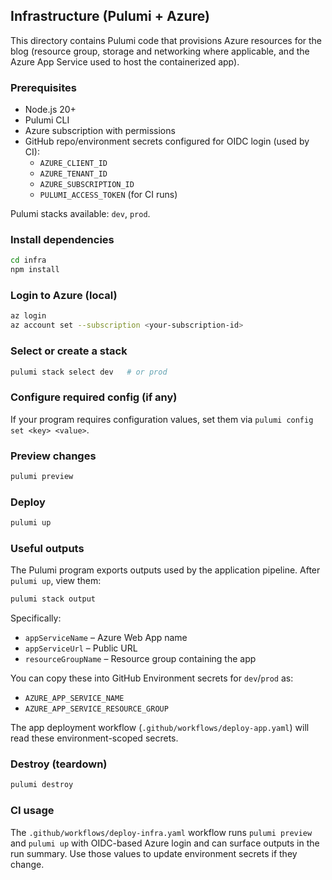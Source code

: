 ## Infrastructure (Pulumi + Azure)

This directory contains Pulumi code that provisions Azure resources for the blog (resource group, storage and networking where applicable, and the Azure App Service used to host the containerized app).

### Prerequisites

- Node.js 20+
- Pulumi CLI
- Azure subscription with permissions
- GitHub repo/environment secrets configured for OIDC login (used by CI):
  - `AZURE_CLIENT_ID`
  - `AZURE_TENANT_ID`
  - `AZURE_SUBSCRIPTION_ID`
  - `PULUMI_ACCESS_TOKEN` (for CI runs)

Pulumi stacks available: `dev`, `prod`.

### Install dependencies

```bash
cd infra
npm install
```

### Login to Azure (local)

```bash
az login
az account set --subscription <your-subscription-id>
```

### Select or create a stack

```bash
pulumi stack select dev   # or prod
```

### Configure required config (if any)

If your program requires configuration values, set them via `pulumi config set <key> <value>`.

### Preview changes

```bash
pulumi preview
```

### Deploy

```bash
pulumi up
```

### Useful outputs

The Pulumi program exports outputs used by the application pipeline. After `pulumi up`, view them:

```bash
pulumi stack output
```

Specifically:

- `appServiceName` – Azure Web App name
- `appServiceUrl` – Public URL
- `resourceGroupName` – Resource group containing the app

You can copy these into GitHub Environment secrets for `dev`/`prod` as:

- `AZURE_APP_SERVICE_NAME`
- `AZURE_APP_SERVICE_RESOURCE_GROUP`

The app deployment workflow (`.github/workflows/deploy-app.yaml`) will read these environment-scoped secrets.

### Destroy (teardown)

```bash
pulumi destroy
```

### CI usage

The `.github/workflows/deploy-infra.yaml` workflow runs `pulumi preview` and `pulumi up` with OIDC-based Azure login and can surface outputs in the run summary. Use those values to update environment secrets if they change.
